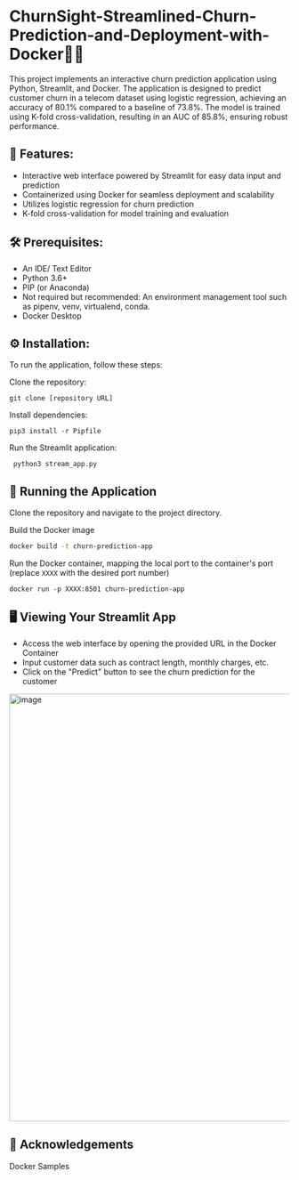 # ChurnSight-Streamlined-Churn-Prediction-and-Deployment-with-Docker🔄🔮 
This project implements an interactive churn prediction application using Python, Streamlit, and Docker. The application is designed to predict customer churn in a telecom dataset using logistic regression, achieving an accuracy of 80.1% compared to a baseline of 73.8%. The model is trained using K-fold cross-validation, resulting in an AUC of 85.8%, ensuring robust performance.

## 🚀 Features:
- Interactive web interface powered by Streamlit for easy data input and prediction
- Containerized using Docker for seamless deployment and scalability
- Utilizes logistic regression for churn prediction
- K-fold cross-validation for model training and evaluation

## 🛠️ Prerequisites:

- An IDE/ Text Editor 
- Python 3.6+ 
- PIP (or Anaconda)
- Not required but recommended: An environment management tool such as pipenv, venv, virtualend, conda.
- Docker Desktop

## ⚙️ Installation:
To run the application, follow these steps:

Clone the repository: 
```
git clone [repository URL]
```

Install dependencies:
```
pip3 install -r Pipfile
```

Run the Streamlit application:
```
 python3 stream_app.py
```

## 🐳 Running the Application
Clone the repository and navigate to the project directory.

Build the Docker image
```bash
docker build -t churn-prediction-app
```

Run the Docker container, mapping the local port to the container's port (replace `XXXX` with the desired port number)
```
docker run -p XXXX:8501 churn-prediction-app
```

## 🖥️ Viewing Your Streamlit App
- Access the web interface by opening the provided URL in the Docker Container
- Input customer data such as contract length, monthly charges, etc.
- Click on the "Predict" button to see the churn prediction for the customer



<img width="769" alt="image" src="">

## 🙏 Acknowledgements
Docker Samples
